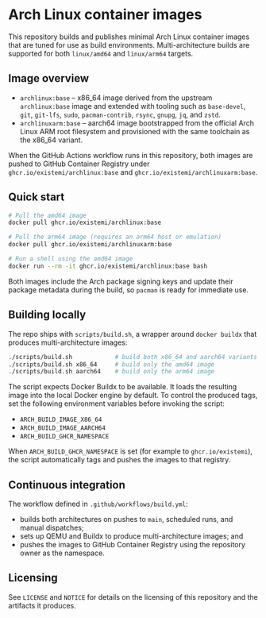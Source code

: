 # Arch Linux container images

This repository builds and publishes minimal Arch Linux container images that are
tuned for use as build environments. Multi-architecture builds are supported for
both `linux/amd64` and `linux/arm64` targets.

## Image overview

- `archlinux:base` – x86_64 image derived from the upstream `archlinux:base`
  image and extended with tooling such as `base-devel`, `git`, `git-lfs`,
  `sudo`, `pacman-contrib`, `rsync`, `gnupg`, `jq`, and `zstd`.
- `archlinuxarm:base` – aarch64 image bootstrapped from the official
  Arch Linux ARM root filesystem and provisioned with the same toolchain as the
  x86_64 variant.

When the GitHub Actions workflow runs in this repository, both images are pushed
to GitHub Container Registry under `ghcr.io/existemi/archlinux:base` and
`ghcr.io/existemi/archlinuxarm:base`.

## Quick start

```bash
# Pull the amd64 image
docker pull ghcr.io/existemi/archlinux:base

# Pull the arm64 image (requires an arm64 host or emulation)
docker pull ghcr.io/existemi/archlinuxarm:base

# Run a shell using the amd64 image
docker run --rm -it ghcr.io/existemi/archlinux:base bash
```

Both images include the Arch package signing keys and update their package
metadata during the build, so `pacman` is ready for immediate use.

## Building locally

The repo ships with `scripts/build.sh`, a wrapper around `docker buildx` that
produces multi-architecture images:

```bash
./scripts/build.sh            # build both x86_64 and aarch64 variants
./scripts/build.sh x86_64     # build only the amd64 image
./scripts/build.sh aarch64    # build only the arm64 image
```

The script expects Docker Buildx to be available. It loads the resulting image
into the local Docker engine by default. To control the produced tags, set the
following environment variables before invoking the script:

- `ARCH_BUILD_IMAGE_X86_64`
- `ARCH_BUILD_IMAGE_AARCH64`
- `ARCH_BUILD_GHCR_NAMESPACE`

When `ARCH_BUILD_GHCR_NAMESPACE` is set (for example to `ghcr.io/existemi`), the
script automatically tags and pushes the images to that registry.

## Continuous integration

The workflow defined in `.github/workflows/build.yml`:

- builds both architectures on pushes to `main`, scheduled runs, and manual
  dispatches;
- sets up QEMU and Buildx to produce multi-architecture images; and
- pushes the images to GitHub Container Registry using the repository owner as
  the namespace.

## Licensing

See `LICENSE` and `NOTICE` for details on the licensing of this repository and
the artifacts it produces.
